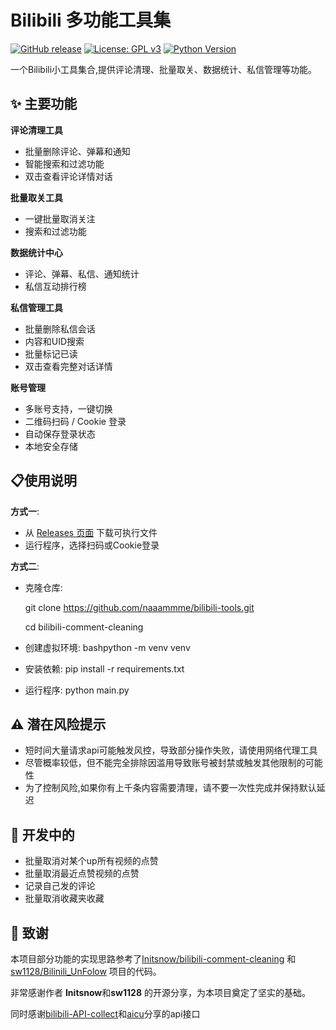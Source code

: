 # Bilibili 多功能工具集
[![GitHub release](https://img.shields.io/github/release/naaammme/bilibili-tools.svg?style=flat-square&logo=github&color=black)](https://github.com/naaammme/bilibili-tools/releases)
[![License: GPL v3](https://img.shields.io/badge/License-GPLv3-FF69B4.svg)](https://www.gnu.org/licenses/gpl-3.0)
[![Python Version](https://img.shields.io/badge/python-3.8+-blue.svg)](https://python.org)

一个Bilibili小工具集合,提供评论清理、批量取关、数据统计、私信管理等功能。

## ✨ 主要功能
 **评论清理工具**

- 批量删除评论、弹幕和通知
- 智能搜索和过滤功能
- 双击查看评论详情对话

 **批量取关工具**
-  一键批量取消关注
- 搜索和过滤功能

 **数据统计中心**
- 评论、弹幕、私信、通知统计
- 私信互动排行榜

 **私信管理工具**
- 批量删除私信会话 
- 内容和UID搜索 
- 批量标记已读
- 双击查看完整对话详情

 **账号管理**
- 多账号支持，一键切换
-  二维码扫码 / Cookie 登录 
- 自动保存登录状态
-  本地安全存储

## 📋使用说明
**方式一**:
- 从 [Releases 页面](releases) 下载可执行文件
- 运行程序，选择扫码或Cookie登录

**方式二**:
- 克隆仓库:

  git clone https://github.com/naaammme/bilibili-tools.git

  cd bilibili-comment-cleaning

- 创建虚拟环境:
bashpython -m venv venv
- 安装依赖:
pip install -r requirements.txt
- 运行程序:
python main.py


## ⚠️ 潜在风险提示
- 短时间大量请求api可能触发风控，导致部分操作失败，请使用网络代理工具
- 尽管概率较低，但不能完全排除因滥用导致账号被封禁或触发其他限制的可能性
- 为了控制风险,如果你有上千条内容需要清理，请不要一次性完成并保持默认延迟

## 🦕 开发中的
- 批量取消对某个up所有视频的点赞
- 批量取消最近点赞视频的点赞
- 记录自己发的评论
- 批量取消收藏夹收藏
## 🙏  致谢

本项目部分功能的实现思路参考了[Initsnow/bilibili-comment-cleaning](https://github.com/Initsnow/bilibili-comment-cleaning) 和[sw1128/Bilinili_UnFolow](https://github.com/sw1128/Bilibili_UnFollow.git)
项目的代码。

非常感谢作者 **Initsnow**和**sw1128** 的开源分享，为本项目奠定了坚实的基础。

同时感谢[bilibili-API-collect](https://github.com/SocialSisterYi/bilibili-API-collect)和[aicu](aicu.cc)分享的api接口
